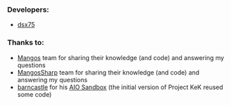 
### Developers:

- [dsx75][1]

### Thanks to:

* [Mangos][2] team for sharing their knowledge (and code) and answering my questions
* [MangosSharp][3] team for sharing their knowledge (and code) and answering my questions
* [barncastle][4] for his [AIO Sandbox][5] (the initial version of Project KeK reused some code)

[1]: https://github.com/dsx75 "dsx75 on GitHub"
[2]: https://www.getmangos.eu/ "A full-featured, free, Massive Network Game Object Server Suite"
[3]: https://github.com/MangosServer/MangosSharp "A prototype C# version of mangosVB"
[4]: https://github.com/barncastle "barncastle on GitHub"
[5]: https://github.com/barncastle/AIO-Sandbox "An \"All In One\" sandbox server supporting pre-Cata builds of WoW"
